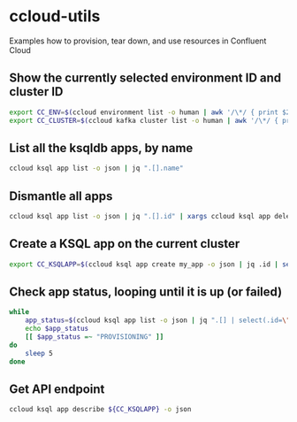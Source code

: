 # ccloud-utils
Examples how to provision, tear down, and use resources in Confluent Cloud
## Show the currently selected environment ID and cluster ID

```bash
export CC_ENV=$(ccloud environment list -o human | awk '/\*/ { print $2; }')
export CC_CLUSTER=$(ccloud kafka cluster list -o human | awk '/\*/ { print $2; }')
```
## List all the ksqldb apps, by name
```bash
ccloud ksql app list -o json | jq ".[].name"
```
## Dismantle all apps
```bash
ccloud ksql app list -o json | jq ".[].id" | xargs ccloud ksql app delete
```
## Create a KSQL app on the current cluster
```bash
export CC_KSQLAPP=$(ccloud ksql app create my_app -o json | jq .id | sed -e "s/\"//g")
```
## Check app status, looping until it is up (or failed)
```bash
while
    app_status=$(ccloud ksql app list -o json | jq ".[] | select(.id=\"${CC_KSQLAPP}\") | .status")
    echo $app_status
    [[ $app_status =~ "PROVISIONING" ]]
do
    sleep 5
done
```
## Get API endpoint
```bash
ccloud ksql app describe ${CC_KSQLAPP} -o json 
```
